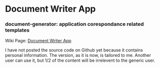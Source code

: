# Document Writer App

### document-generator: application corespondance related templates

Wiki Page: [Document Writer App](http://mezcel.wixsite.com/documentapp)

I have not posted the source code on Github yet because it contains personal information. The version, as it is now, is tailored to me.  Another user can use it, but 1/2 of the content will be irrelevent to the generic user.
